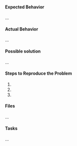 #### Expected Behavior
...

#### Actual Behavior
...

#### Possible solution
...

#### Steps to Reproduce the Problem

  1.
  2.
  3.

#### Files
...

#### Tasks
...